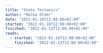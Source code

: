 ```yaml
---
title: "State Tectonics"
author: "Malka Older"
date: "2022-01-26T12:00:00+02:00"
started: "2022-01-16T12:00:00+02:00"
finished: "2022-02-13T12:00:00+02:00"
reads:
  - started: "2022-01-16T12:00:00+02:00"
    finished: "2022-02-13T12:00:00+02:00"
---
```

